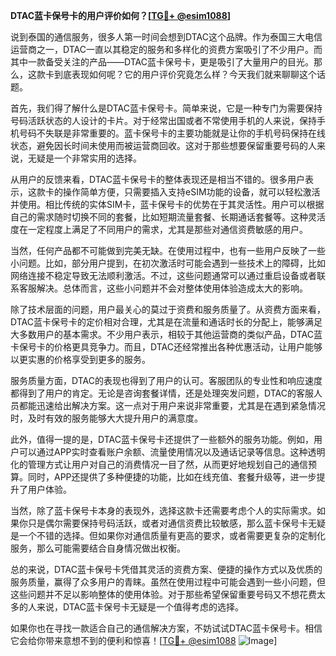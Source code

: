 **DTAC蓝卡保号卡的用户评价如何？[[TG💪+ @esim1088](https://t.me/s/esim1088)]**

说到泰国的通信服务，很多人第一时间会想到DTAC这个品牌。作为泰国三大电信运营商之一，DTAC一直以其稳定的服务和多样化的资费方案吸引了不少用户。而其中一款备受关注的产品——DTAC蓝卡保号卡，更是吸引了大量用户的目光。那么，这款卡到底表现如何呢？它的用户评价究竟怎么样？今天我们就来聊聊这个话题。

首先，我们得了解什么是DTAC蓝卡保号卡。简单来说，它是一种专门为需要保持号码活跃状态的人设计的卡片。对于经常出国或者不常使用手机的人来说，保持手机号码不失联是非常重要的。蓝卡保号卡的主要功能就是让你的手机号码保持在线状态，避免因长时间未使用而被运营商回收。这对于那些想要保留重要号码的人来说，无疑是一个非常实用的选择。

从用户的反馈来看，DTAC蓝卡保号卡的整体表现还是相当不错的。很多用户表示，这款卡的操作简单方便，只需要插入支持eSIM功能的设备，就可以轻松激活并使用。相比传统的实体SIM卡，蓝卡保号卡的优势在于其灵活性。用户可以根据自己的需求随时切换不同的套餐，比如短期流量套餐、长期通话套餐等。这种灵活度在一定程度上满足了不同用户的需求，尤其是那些对通信资费敏感的用户。

当然，任何产品都不可能做到完美无缺。在使用过程中，也有一些用户反映了一些小问题。比如，部分用户提到，在初次激活时可能会遇到一些技术上的障碍，比如网络连接不稳定导致无法顺利激活。不过，这些问题通常可以通过重启设备或者联系客服解决。总体而言，这些小问题并不会对整体使用体验造成太大的影响。

除了技术层面的问题，用户最关心的莫过于资费和服务质量了。从资费方面来看，DTAC蓝卡保号卡的定价相对合理，尤其是在流量和通话时长的分配上，能够满足大多数用户的基本需求。不少用户表示，相较于其他运营商的类似产品，DTAC蓝卡保号卡的价格更具竞争力。而且，DTAC还经常推出各种优惠活动，让用户能够以更实惠的价格享受到更多的服务。

服务质量方面，DTAC的表现也得到了用户的认可。客服团队的专业性和响应速度都得到了用户的肯定。无论是咨询套餐详情，还是处理突发问题，DTAC的客服人员都能迅速给出解决方案。这一点对于用户来说非常重要，尤其是在遇到紧急情况时，及时有效的服务能够大大提升用户的满意度。

此外，值得一提的是，DTAC蓝卡保号卡还提供了一些额外的服务功能。例如，用户可以通过APP实时查看账户余额、流量使用情况以及通话记录等信息。这种透明化的管理方式让用户对自己的消费情况一目了然，从而更好地规划自己的通信预算。同时，APP还提供了多种便捷的功能，比如在线充值、套餐升级等，进一步提升了用户体验。

当然，除了蓝卡保号卡本身的表现外，选择这款卡还需要考虑个人的实际需求。如果你只是偶尔需要保持号码活跃，或者对通信资费比较敏感，那么蓝卡保号卡无疑是一个不错的选择。但如果你对通信质量有更高的要求，或者需要更复杂的定制化服务，那么可能需要结合自身情况做出权衡。

总的来说，DTAC蓝卡保号卡凭借其灵活的资费方案、便捷的操作方式以及优质的服务质量，赢得了众多用户的青睐。虽然在使用过程中可能会遇到一些小问题，但这些问题并不足以影响整体的使用体验。对于那些希望保留重要号码又不想花费太多的人来说，DTAC蓝卡保号卡无疑是一个值得考虑的选择。

如果你也在寻找一款适合自己的通信解决方案，不妨试试DTAC蓝卡保号卡。相信它会给你带来意想不到的便利和惊喜！[[TG💪+ @esim1088](https://t.me/s/esim1088) ![Image](https://i.postimg.cc/4NQfJmqS/Snipaste-2025-05-13-00-14-12.png)]